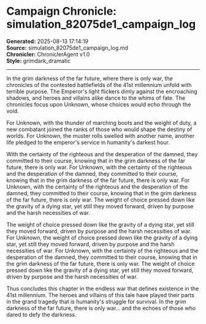 # Campaign Chronicle: simulation_82075de1_campaign_log

**Generated:** 2025-08-13 17:14:19  
**Source:** simulation_82075de1_campaign_log.md  
**Chronicler:** ChroniclerAgent v1.0  
**Style:** grimdark_dramatic  

---

In the grim darkness of the far future, where there is only war, the chronicles of the contested battlefields of the 41st millennium unfold with terrible purpose. The Emperor's light flickers dimly against the encroaching shadows, and heroes and villains alike dance to the whims of fate. The chronicles focus upon Unknown, whose choices would echo through the void.

For Unknown, with the thunder of marching boots and the weight of duty, a new combatant joined the ranks of those who would shape the destiny of worlds. For Unknown, the muster rolls swelled with another name, another life pledged to the emperor's service in humanity's darkest hour. 

With the certainty of the righteous and the desperation of the damned, they committed to their course, knowing that in the grim darkness of the far future, there is only war. For Unknown, with the certainty of the righteous and the desperation of the damned, they committed to their course, knowing that in the grim darkness of the far future, there is only war. For Unknown, with the certainty of the righteous and the desperation of the damned, they committed to their course, knowing that in the grim darkness of the far future, there is only war. The weight of choice pressed down like the gravity of a dying star, yet still they moved forward, driven by purpose and the harsh necessities of war. 

The weight of choice pressed down like the gravity of a dying star, yet still they moved forward, driven by purpose and the harsh necessities of war. For Unknown, the weight of choice pressed down like the gravity of a dying star, yet still they moved forward, driven by purpose and the harsh necessities of war. For Unknown, with the certainty of the righteous and the desperation of the damned, they committed to their course, knowing that in the grim darkness of the far future, there is only war. The weight of choice pressed down like the gravity of a dying star, yet still they moved forward, driven by purpose and the harsh necessities of war.

Thus concludes this chapter in the endless war that defines existence in the 41st millennium. The heroes and villains of this tale have played their parts in the grand tragedy that is humanity's struggle for survival. In the grim darkness of the far future, there is only war... and the echoes of those who dared to defy the darkness.